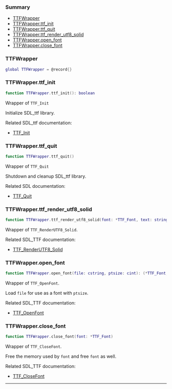 ### Summary
* [TTFWrapper](#ttfwrapper)
* [TTFWrapper.ttf_init](#ttfwrapperttf_init)
* [TTFWrapper.ttf_quit](#ttfwrapperttf_quit)
* [TTFWrapper.ttf_render_utf8_solid](#ttfwrapperttf_render_utf8_solid)
* [TTFWrapper.open_font](#ttfwrapperopen_font)
* [TTFWrapper.close_font](#ttfwrapperclose_font)

### TTFWrapper

```lua
global TTFWrapper = @record{}
```



### TTFWrapper.ttf_init

```lua
function TTFWrapper.ttf_init(): boolean
```

Wrapper of `TTF_Init`

Initialize SDL_ttf library.

Related SDL_ttf documentation:
* [TTF_Init](https://libsdl.org/projects/SDL_ttf/docs/SDL_ttf_8.html)

### TTFWrapper.ttf_quit

```lua
function TTFWrapper.ttf_quit()
```

Wrapper of `TTF_Quit`

Shutdown and cleanup SDL_ttf library.

Related SDL documentation:
* [TTF_Quit](https://libsdl.org/projects/SDL_ttf/docs/SDL_ttf_10.html)

### TTFWrapper.ttf_render_utf8_solid

```lua
function TTFWrapper.ttf_render_utf8_solid(font: *TTF_Font, text: string, color: SDL_Color): (*SDL_Surface, boolean)
```

Wrapper of `TTF_RenderUTF8_Solid`.

Related SDL_TTF documentation:
* [TTF_RenderUTF8_Solid](https://libsdl.org/projects/SDL_ttf/docs/SDL_ttf_44.html)

### TTFWrapper.open_font

```lua
function TTFWrapper.open_font(file: cstring, ptsize: cint): (*TTF_Font, boolean)
```

Wrapper of `TTF_OpenFont`.

Load `file` for use as a font with `ptsize`.

Related SDL_TTF documentation:
* [TTF_OpenFont](https://libsdl.org/projects/SDL_ttf/docs/SDL_ttf_14.html)

### TTFWrapper.close_font

```lua
function TTFWrapper.close_font(font: *TTF_Font)
```

Wrapper of `TTF_CloseFont`.

Free the memory used by `font` and free `font` as well.

Related SDL_TTF documentation:
* [TTF_CloseFont](https://libsdl.org/projects/SDL_ttf/docs/SDL_ttf_18.html)

---
